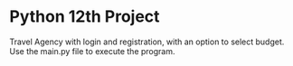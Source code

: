# Python 12th Project
 Travel Agency with login and registration, with an option to select budget.
 Use the main.py file to execute the program. 
